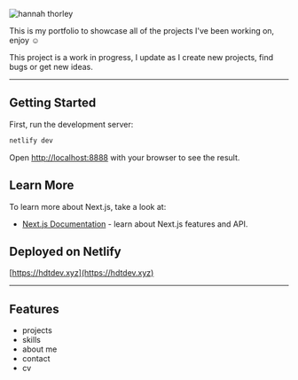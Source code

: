 
![hannah thorley](https://github.com/HannahThor/portfolio/assets/74144109/5ed610ad-a79d-4964-ac25-4fabf3d71fbf)

This is my portfolio to showcase all of the projects I've been working on, enjoy ☺️

This project is a work in progress, I update as I create new projects, find bugs or get new ideas.

---

## Getting Started

First, run the development server:

```bash
netlify dev
```

Open [http://localhost:8888](http://localhost:8888) with your browser to see the result.

## Learn More

To learn more about Next.js, take a look at:

- [Next.js Documentation](https://nextjs.org/docs) - learn about Next.js features and API.

## Deployed on Netlify

[https://hdtdev.xyz](https://hdtdev.xyz)

---

## Features
- projects
- skills
- about me
- contact
- cv
